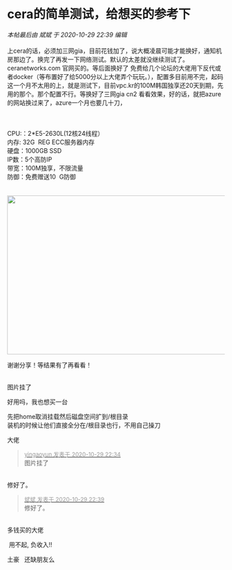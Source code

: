 # cera的简单测试，给想买的参考下


<i class="pstatus"> 本帖最后由 斌斌 于 2020-10-29 22:39 编辑 </i><br />
<br />
上cera的话，必须加三网gia，目前花钱加了，说大概凌晨可能才能换好，通知机房那边了。换完了再发一下网络测试。默认的太差就没继续测试了。<br />
ceranetworks.com 官网买的。等后面换好了 免费给几个论坛的大佬用下反代或者docker（等布置好了给5000分以上大佬弄个玩玩。），配置多目前用不完，起码这一个月不太用的上，就是测试下，目前vpc.kr的100M韩国独享还20天到期，先用的那个。那个配置不行。等换好了三网gia cn2 看看效果，好的话，就把azure的网站换过来了，azure一个月也要几十刀， <br />
<br />
<br />
<br />
CPU:：2*E5-2630L(12核24线程）<br />
内存: 32G&nbsp;&nbsp;REG ECC服务器内存<br />
硬盘：1000GB SSD<br />
IP数：5个高防IP<br />
带宽：100M独享，不限流量 <br />
防御：免费赠送10&nbsp;&nbsp;G防御<br />
<br />
<br />
 <img id="aimg_Snxy6" onclick="zoom(this, this.src, 0, 0, 0)" class="zoom" src="https://s1.ax1x.com/2020/10/29/BJOc7D.png" onmouseover="img_onmouseoverfunc(this)" onload="thumbImg(this)" border="0" alt="" /><br />
<img id="aimg_Ik7pc" onclick="zoom(this, this.src, 0, 0, 0)" class="zoom" width="522" height="367" src="https://s1.ax1x.com/2020/10/29/BJOB11.png" border="0" alt="" />

谢谢分享！等结果有了再看看！<br />
<br />
<img src="static/image/smiley/default/time.gif" smilieid="15" border="0" alt="" /><img src="static/image/smiley/default/time.gif" smilieid="15" border="0" alt="" /><img src="static/image/smiley/default/time.gif" smilieid="15" border="0" alt="" />

图片挂了

好用吗，我也想买一台

先把home取消挂载然后磁盘空间扩到/根目录<br />
装机的时候让他们直接全分在/根目录也行，不用自己操刀

大佬<img src="static/image/smiley/yct/010.gif" smilieid="41" border="0" alt="" />

<div class="quote"><blockquote><font size="2"><a href="https://www.hostloc.com/forum.php?mod=redirect&amp;goto=findpost&amp;pid=9372232&amp;ptid=760021" target="_blank"><font color="#999999">yingaoyun 发表于 2020-10-29 22:34</font></a></font><br />
图片挂了</blockquote></div><br />
修好了。

<div class="quote"><blockquote><font size="2"><a href="https://www.hostloc.com/forum.php?mod=redirect&amp;goto=findpost&amp;pid=9372274&amp;ptid=760021" target="_blank"><font color="#999999">斌斌 发表于 2020-10-29 22:39</font></a></font><br />
修好了。</blockquote></div><br />
多钱买的大佬

<img src="static/image/smiley/default/lol.gif" smilieid="12" border="0" alt="" /> 用不起, 负收入!!

土豪&nbsp; &nbsp;还缺朋友么<img src="static/image/smiley/yct/002.gif" smilieid="30" border="0" alt="" />
